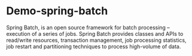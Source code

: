 # Demo-spring-batch

Spring Batch, is an open source framework for batch processing – execution of a series of jobs. Spring Batch provides classes and APIs to read/write resources, transaction management, job processing statistics, job restart and partitioning techniques to process high-volume of data.


